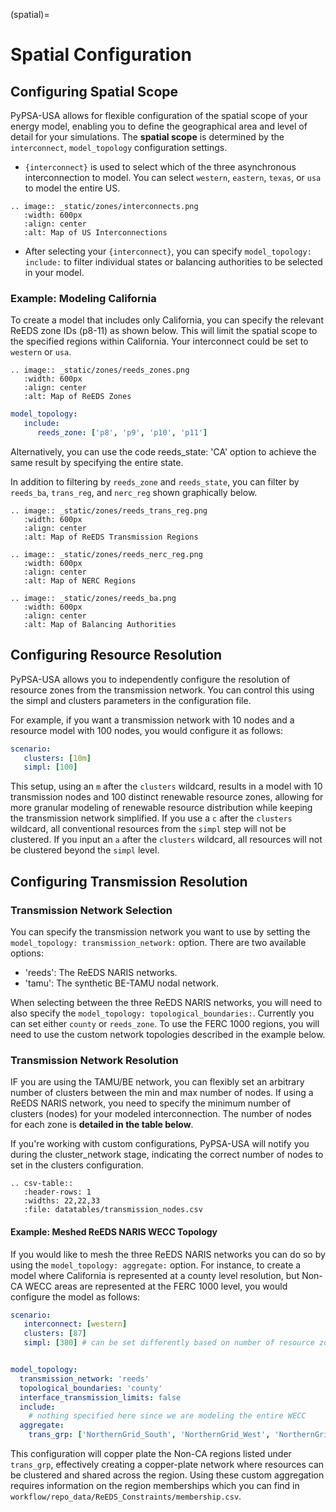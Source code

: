 (spatial)=
# Spatial Configuration

## Configuring Spatial Scope

PyPSA-USA allows for flexible configuration of the spatial scope of your energy model, enabling you to define the geographical area and level of detail for your simulations. The **spatial scope** is determined by the `interconnect`, `model_topology` configuration settings.

- `{interconnect}` is used to select which of the three asynchronous interconnection to model. You can select `western`, `eastern`, `texas`, or `usa` to model the entire US.

```{eval-rst}
.. image:: _static/zones/interconnects.png
   :width: 600px
   :align: center
   :alt: Map of US Interconnections
```

- After selecting your `{interconnect}`, you can specify `model_topology: include:` to filter individual states or balancing authorities to be selected in your model.

### Example: Modeling California

To create a model that includes only California, you can specify the relevant ReEDS zone IDs (p8-11) as shown below. This will limit the spatial scope to the specified regions within California. Your interconnect could be set to `western` or `usa`.

```{eval-rst}
.. image:: _static/zones/reeds_zones.png
   :width: 600px
   :align: center
   :alt: Map of ReEDS Zones
```

```yaml
model_topology:
   include:
      reeds_zone: ['p8', 'p9', 'p10', 'p11']
```

Alternatively, you can use the code reeds_state: 'CA' option to achieve the same result by specifying the entire state.

In addition to filtering by `reeds_zone` and `reeds_state`, you can filter by `reeds_ba`, `trans_reg`, and `nerc_reg` shown graphically below.


```{eval-rst}
.. image:: _static/zones/reeds_trans_reg.png
   :width: 600px
   :align: center
   :alt: Map of ReEDS Transmission Regions
```

```{eval-rst}
.. image:: _static/zones/reeds_nerc_reg.png
   :width: 600px
   :align: center
   :alt: Map of NERC Regions
```

```{eval-rst}
.. image:: _static/zones/reeds_ba.png
   :width: 600px
   :align: center
   :alt: Map of Balancing Authorities
```

## Configuring Resource Resolution
PyPSA-USA allows you to independently configure the resolution of resource zones from the transmission network. You can control this using the simpl and clusters parameters in the configuration file.

For example, if you want a transmission network with 10 nodes and a resource model with 100 nodes, you would configure it as follows:

```yaml
scenario:
   clusters: [10m]
   simpl: [100]
```

This setup, using an `m` after the `clusters` wildcard, results in a model with 10 transmission nodes and 100 distinct renewable resource zones, allowing for more granular modeling of renewable resource distribution while keeping the transmission network simplified. If you use a `c` after the `clusters` wildcard, all conventional resources from the `simpl` step will not be clustered. If you input an `a` after the `clusters` wildcard, all resources will not be clustered beyond the `simpl` level.

## Configuring Transmission Resolution

### Transmission Network Selection
You can specify the transmission network you want to use by setting the `model_topology: transmission_network:` option. There are two available options:

- 'reeds': The ReEDS NARIS networks.
- 'tamu': The synthetic BE-TAMU nodal network.

When selecting between the three ReEDS NARIS networks, you will need to also specify the `model_topology: topological_boundaries:`. Currently you can set either `county` or `reeds_zone`. To use the FERC 1000 regions, you will need to use the custom network topologies described in the example below.

### Transmission Network Resolution

IF you are using the TAMU/BE network, you can flexibly set an arbitrary number of clusters between the min and max number of nodes. If using a ReEDS NARIS network, you need to specify the minimum number of clusters (nodes) for your modeled interconnection. The number of nodes for each zone is **detailed in the table below**.

If you're working with custom configurations, PyPSA-USA will notify you during the cluster_network stage, indicating the correct number of nodes to set in the clusters configuration.

```{eval-rst}
.. csv-table::
   :header-rows: 1
   :widths: 22,22,33
   :file: datatables/transmission_nodes.csv
```

#### Example: Meshed ReEDS NARIS WECC Topology

If you would like to mesh the three ReEDS NARIS networks you can do so by using the `model_topology: aggregate:` option. For instance, to create a model where California is represented at a county level resolution, but Non-CA WECC areas are represented at the FERC 1000 level, you would configure the model as follows:


```yaml
scenario:
   interconnect: [western]
   clusters: [87]
   simpl: [380] # can be set differently based on number of resource zones you'd like to keep


model_topology:
  transmission_network: 'reeds'
  topological_boundaries: 'county'
  interface_transmission_limits: false
  include:
    # nothing specified here since we are modeling the entire WECC
  aggregate:
    trans_grp: ['NorthernGrid_South', 'NorthernGrid_West', 'NorthernGrid_East', 'WestConnect_North','WestConnect_South']
```

This configuration will copper plate the Non-CA regions listed under `trans_grp`, effectively creating a copper-plate network where resources can be clustered and shared across the region. Using these custom aggregation requires information on the region memberships which you can find in `workflow/repo_data/ReEDS_Constraints/membership.csv`.
